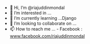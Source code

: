 - 👋 Hi, I’m @riajuddinmondal
- 👀 I’m interested in ...
- 🌱 I’m currently learning ...Django
- 💞️ I’m looking to collaborate on ...
- 📫 How to reach me ...
      - Facebook : www.facebook.com/riajuddinmondal

<!---
riajuddinmondal/riajuddinmondal is a ✨ special ✨ repository because its `README.md` (this file) appears on your GitHub profile.
You can click the Preview link to take a look at your changes.
--->
